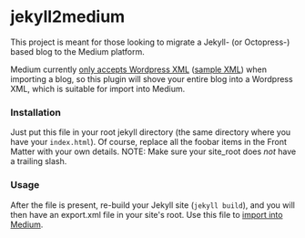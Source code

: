 # jekyll2medium
This project is meant for those looking to migrate a Jekyll- (or Octopress-) based blog to the Medium platform. 

Medium currently [only accepts Wordpress XML](https://help.medium.com/hc/en-us/articles/218572107) ([sample XML](https://wpcom-themes.svn.automattic.com/demo/theme-unit-test-data.xml)) when importing a blog, so this plugin will shove your entire blog into a Wordpress XML, which is suitable for import into Medium. 

### Installation

Just put this file in your root jekyll directory (the same directory where you have your `index.html`). Of course, replace all the foobar items in the Front Matter with your own details. NOTE: Make sure your site_root does _not_ have a trailing slash. 

### Usage

After the file is present, re-build your Jekyll site (`jekyll build`), and you will then have an export.xml file in your site's root. Use this file to [import into Medium](https://help.medium.com/hc/en-us/articles/218445047). 
